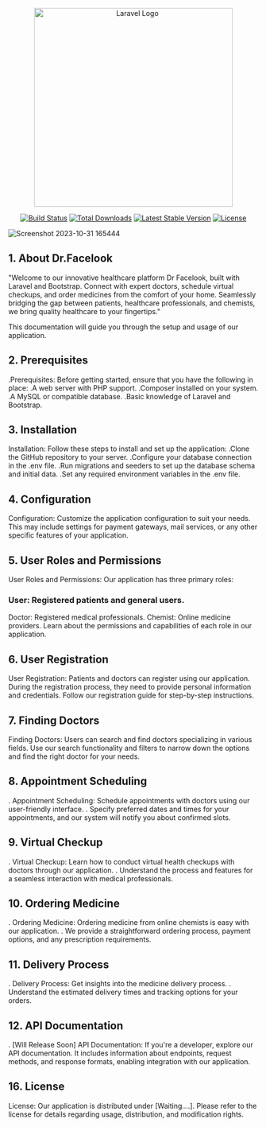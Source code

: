 <p align="center"><a href="https://laravel.com" target="_blank"><img src="https://raw.githubusercontent.com/laravel/art/master/logo-lockup/5%20SVG/2%20CMYK/1%20Full%20Color/laravel-logolockup-cmyk-red.svg" width="400" alt="Laravel Logo"></a></p>

<p align="center">
<a href="https://github.com/laravel/framework/actions"><img src="https://github.com/laravel/framework/workflows/tests/badge.svg" alt="Build Status"></a>
<a href="https://packagist.org/packages/laravel/framework"><img src="https://img.shields.io/packagist/dt/laravel/framework" alt="Total Downloads"></a>
<a href="https://packagist.org/packages/laravel/framework"><img src="https://img.shields.io/packagist/v/laravel/framework" alt="Latest Stable Version"></a>
<a href="https://packagist.org/packages/laravel/framework"><img src="https://img.shields.io/packagist/l/laravel/framework" alt="License"></a>
</p>

![Screenshot 2023-10-31 165444](https://github.com/Deveshyadav1/Dr_facelook/assets/50092905/e935c817-dae1-4740-842d-da44ab386432)


## 1. About Dr.Facelook

"Welcome to our innovative healthcare platform Dr Facelook, built with Laravel and Bootstrap. Connect with expert doctors, schedule virtual checkups, and order medicines from the comfort of your home. Seamlessly bridging the gap between patients, healthcare professionals, and chemists, we bring quality healthcare to your fingertips."

This documentation will guide you through the setup and usage of our application.


## 2. Prerequisites

.Prerequisites: Before getting started, ensure that you have the following in place:
.A web server with PHP support.
.Composer installed on your system.
.A MySQL or compatible database.
.Basic knowledge of Laravel and Bootstrap.

 
## 3. Installation

Installation: Follow these steps to install and set up the application:
.Clone the GitHub repository to your server.
.Configure your database connection in the .env file.
.Run migrations and seeders to set up the database schema and initial data.
.Set any required environment variables in the .env file.


## 4. Configuration

Configuration: Customize the application configuration to suit your needs. This may include settings for payment gateways, mail services, or any other specific features of your application.


## 5. User Roles and Permissions

User Roles and Permissions: Our application has three primary roles:

### User: Registered patients and general users.

Doctor: Registered medical professionals.
Chemist: Online medicine providers.
Learn about the permissions and capabilities of each role in our application.

## 6. User Registration

User Registration: Patients and doctors can register using our application. During the registration process, they need to provide personal information and credentials. Follow our registration guide for step-by-step instructions.


## 7. Finding Doctors

Finding Doctors: Users can search and find doctors specializing in various fields. Use our search functionality and filters to narrow down the options and find the right doctor for your needs.

## 8. Appointment Scheduling

. Appointment Scheduling: Schedule appointments with doctors using our user-friendly interface.
. Specify preferred dates and times for your appointments, and our system will notify you about confirmed slots.

## 9. Virtual Checkup

. Virtual Checkup: Learn how to conduct virtual health checkups with doctors through our application.
. Understand the process and features for a seamless interaction with medical professionals.

## 10. Ordering Medicine

. Ordering Medicine: Ordering medicine from online chemists is easy with our application.
. We provide a straightforward ordering process, payment options, and any prescription requirements.

## 11. Delivery Process

. Delivery Process: Get insights into the medicine delivery process.
. Understand the estimated delivery times and tracking options for your orders.

## 12. API Documentation

. [Will Release Soon] API Documentation: If you're a developer, explore our API documentation. It includes information about endpoints, request methods, and response formats, enabling integration with our application.

## 16. License

License: Our application is distributed under [Waiting....]. Please refer to the license for details regarding usage, distribution, and modification rights.
